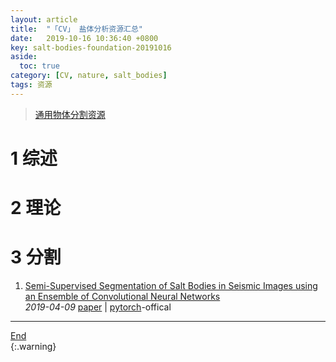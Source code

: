 ```yaml
---
layout: article
title:  "「CV」 盐体分析资源汇总"
date:   2019-10-16 10:36:40 +0800
key: salt-bodies-foundation-20191016
aside:
  toc: true
category: [CV, nature, salt_bodies]
tags: 资源
---
```

<span id='head'></span>  
>[通用物体分割资源](/cv/segmentation/2019/05/05/foundation.html)   

<!--more-->


# 1 综述

# 2 理论

# 3 分割
1. [Semi-Supervised Segmentation of Salt Bodies in Seismic Images using an Ensemble of Convolutional Neural Networks](http://cn.arxiv.org/abs/1904.04445)   
*2019-04-09* [paper](https://arxiv.org/abs/1904.04445) | [pytorch](https://github.com/ybabakhin/kaggle_salt_bes_phalanx)-offical           

-------------------  
[End](#head)   
{:.warning}  

